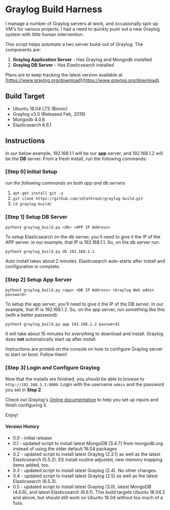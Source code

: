 # Graylog Build Harness

I manage a number of Graylog servers at work, and occasionally spin up VM's for various projects. I had a need to quickly push out a new Graylog system with little human intervention.

This script helps automate a two server build-out of Graylog. The components are:

1. __Graylog Application Server__ - Has Graylog and Mongodb installed
2. __Graylog DB Server__ - Has Elasticsearch installed

Plans are to keep tracking the latest version available at [https://www.graylog.org/download](https://www.graylog.org/download).

## Build Target

* Ubuntu 18.04 LTS (Bionic)
* Graylog v3.0 (Released Feb, 2019)
* Mongodb 4.0.6
* Elasticsearch 6.6.1

## Instructions

In our below example, 192.168.1.1 will be our __app__ server, and 192.168.1.2 will be the __DB__ server. From a fresh install, run the following commands:

### [Step 0] Initial Setup

_run the following commands on both app and db servers_

1. `apt-get install git -y`
2. `git clone https://github.com/idlethreat/graylog-build.git`
3. `cd graylog-build/`

### [Step 1] Setup DB Server

`python3 graylog_build.py <db> <APP IP Address>`

To setup Elasticsearch on the db server, you'll need to give it the IP of the APP server. in our example, that IP is 192.168.1.1. So, on the db server run:

`python3 graylog_build.py db 192.168.1.1`

Auto install takes about 2 minutes. Elasticsearch auto-starts after install and configuration is complete.

### [Step 2] Setup App Server

`python3 graylog_build.py <app> <DB IP Address> <Graylog Web admin password>`

To setup the app server, you'll need to give it the IP of the DB server. In our example, that IP is 192.168.1.2. So, on the app server, run something like this (with a better password):

`python3 graylog_build.py app 192.168.1.2 password1`

It will take about 15 minutes for everything to download and install. Graylog does __not__ automatically start up after install. 

Instructions are printed on the console on how to configure Graylog server to start on boot. Follow them!

### [Step 3] Login and Configure Graylog

Now that the installs are finished, you should be able to browse to `http://192.168.1.1:9000`. Login with the username `admin` and the password you set in __Step 2__.

Check out Graylog's [Online documentation](https://docs.graylog.org/en/3.0/pages/getting_started/web_console.html) to help you set up inputs and finish configuring it. 

Enjoy!


#### Version History

* 0.0 - initial release
* 0.1 - updated script to install latest MongoDB (3.4.7) from mongodb.org instead of using the older default 16.04 packages
* 0.2 - updated script to install latest Graylog (2.3.1) as well as the latest Elasticsearch (5.5.2). ES install routine adjusted, new memory mapping items added, too.
* 0.3 - updated script to install latest Graylog (2.4). No other changes.
* 0.4 - updated script to install latest Graylog (2.5) as well as the latest Elasticsearch (6.5.3).
* 0.5 - updated script to install latest Graylog (3.0), latest MongoDB (4.0.6), and latest Elasticsearch (6.6.1). This build targets Ubuntu 18.04.2 and above, but should still work on Ubuntu 16.04 without too much of a fuss.